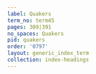 ```yaml
---
label: Quakers
term_no: term45
pages: 309|391
no_spaces: Quakers
pid: quakers
order: '0797'
layout: generic_index_term
collection: index-headings
---
```


